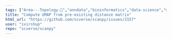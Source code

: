 ```yaml
---
tags: ["Area---Topology-🍩","anndata","bioinformatics","data-science","machine-learning","python","scanpy","scverse","transcriptomics","visualize-data"]
title: "Compute UMAP from pre-existing distance matrix"
html_url: "https://github.com/scverse/scanpy/issues/2157"
user: "ivirshup"
repo: "scverse/scanpy"
---
```


